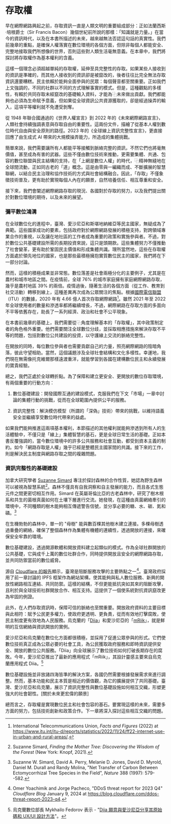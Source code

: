 # 存取權

早在網際網路興起之前，存取資訊一直是人類文明的重要組成部分：正如法蘭西斯·培根爵士（Sir Francis Bacon）幾個世紀前所說的那樣：「知識就是力量。」在當今的資訊時代，以及在本書所描述的未來，越來越無法否認這句話的真實性。我們前幾章的重點，是確保人權落實在數位環境的各個方面，但除非每個人都能安全、完整地接取我們所想像的世界，否則這些對人類生活毫無意義。在本章中，我們將探討將存取權作為基本權利的含義。

這樣一個理念必須超越單純的存取權，延伸至具完整性的存取。如果某些人接收到的資訊是準確的，而其他人接收到的資訊卻是被竄改的，後者往往比完全無法存取資訊還要糟糕。民主依賴於能夠全面參與的民眾：每個聲音都至關重要。正如我們上文強調的，不同的社群以不同的方式理解事實的模式。但是，這種觀點的多樣性，有賴於共同存取未經竄改的基礎輸入資料，才能為⿻未來做出貢獻。我們都能夠也必須為生命賦予意義，但如果從全球資訊公共資源獲取的，卻是經過操弄的輸入，這項平等權利就不免遭受剝奪。

從 1948 年聯合國通過的《世界人權宣言》到 2022 年的《未來網際網路宣言》，人類社會持續強調表意與存取自由的重要性。這兩份文件，描繪了從基本人權到數位時代自由與安全原則的路徑。2023 年的《全球線上資訊完整性宣言》，更直接回應了由生成式 AI 帶來的大規模操弄能力，所造成的集體挑戰。

簡單來說，我們需要讓所有人都能平等接觸到脈絡完整的資訊，不然它們也將毫無價值，甚至成為有害的武器。這些不僅由數位技術來推動，更需要集體、共通、包容的數位聯盟與民主結構的支持，在「上網是數位人權」的時代，⿻精神無縫地在全球間流動，正如同古老的「道」概念。這是由零與一編織而成、不斷擴展的智慧聯網，以結合民主治理和協作技術的方式與社會結構融合。因此，「存取」不僅象徵技術普及，更有助於實現每個人內在的願景，自然培養信任、相互尊重和安全。

接下來，我們會闡述網際網路存取的現況、各國對於存取的努力，以及我們提出關於對數位環境的期待，以及未來的展望。

### 彌平數位鴻溝

在全球數位化的進程中，臺灣、愛沙尼亞和斯堪地納維亞等民主國家，無疑成為了典範。這些國家成功的要素，包括政府對於網際網路發展的積極支持，對跨領域專業合作的重視，以及讓在地社區的工作者成為重要的政策和實施參與者。不過，對於數位公共基礎建設所需的長期投資來說，這只是頭期款。這些集體努力不僅推動了社會變革，更有助於鞏固民主價值和形成集體共識。理所當然地，這些在存取權方面處於領先地位的國家，也是那些最積極擁抱實質數位民主的國家，我們將在下一部分討論。

然而，這樣的積極成果並非常態。數位落差是社會兩極分化的主要例子，尤其是在農村和城市地區之間。在疫情前，全球 76% 的城市家庭擁有家庭網際網路存取，幾乎是農村地區 39% 的兩倍。疫情過後，隨著生活的各個方面（從工作、教育到社交活動）轉移到線上，這種差異再次成為公眾關注的焦點。根據[國際電信聯盟](https://www.itu.int/itu-d/reports/statistics/2022/11/24/ff22-internet-use-in-urban-and-rural-areas/)（ITU）的數據，2020 年有 4.66 億人首次存取網際網路[^RuralUrban]。雖然 2021 年至 2022 年全球使用者的數量和滲透率都將繼續增長，不過，網際網路在存取方面的多面向不平等依舊存在，助長了一系列經濟、政治和社會不公平現象。

[^RuralUrban]: International Telecommunications Union, *Facts and Figures* (2022) at https://www.itu.int/itu-d/reports/statistics/2022/11/24/ff22-internet-use-in-urban-and-rural-areas/.

在本書前幾章的基礎上，我們需要從⿻角度理解基本的「存取權」，其中政策制定者的角色格外重要。他們需要關注全球數位分歧，並採取相應措施來解決存取不平等的問題，包括對數位公共建設的投資，以守護線上交流的脈絡完整性。

在開放的同時，每位數位參與者也需要貢獻自己的力量，照亮網際網路的陰暗角落，彼此守望相助。當然，這個議題涉及全球社會結構和文化多樣性。幸運地，我們現在無需像托克維爾那樣遠渡重洋，就能學習到各國在建構數位民主和永續發展的寶貴經驗。

總之，我們正處於全球轉折點。為了保障和建立更安全、更開放的數位存取環境，有兩個重要的行動方向：

1. 數位基礎建設：開發國際互通的建設模式，克服我們在下文「市場」一章中討論的集體行動的挑戰，從而在全球範圍內提供公平的服務。

2. 資訊完整性：解決模仿模型（所謂的「深偽」技術）帶來的挑戰，以維持語義安全並繼續享受數位時代帶來的益處。

如果我們能夠推進這兩項基本權利，本節描述的其他權利就能夠滲透到所有人的生活體驗中，不僅只是「線上」集體智慧的基石，更是全球日常生活的基礎。正如本書反覆強調的，當今數位環境中的許多公共服務和社會互動，都受到資本主義的制約。如今「網路存取是人權」幾乎已經是整體民主國家間的共識。接下來的工作，則是解決民主制度與網路存取之間的複雜問題。

### 資訊完整性的基礎建設

加拿大研究學者 [Suzanne Simard](https://suzannesimard.com/) 專注於探討森林的合作性質，她認為野生森林可以被視為智慧系統[^Mother]。森林不僅具有自我洞察和自主發展的能力，而且各式生態元件之間更密切相互作用。Simard 在英屬哥倫比亞的古老森林中，研究了樹木根系和共生的菌根真菌如何在土壤下層進行交流。她發現，在這種由真菌網絡牽引的環境中，不同種類的樹木能夠相互傳遞警告信號，並分享必要的糖、水、碳、氮和磷。[^fungi]

[^Mother]: Suzanne Simard, *Finding the Mother Tree: Discovering the Wisdom of the Forest* (New York: Knopf, 2021).
[^fungi]: Suzanne W. Simard, David A. Perry, Melanie D. Jones, David D. Myrold, Daniel M. Durall and Randy Molina, "Net Transfer of Carbon Between Ectomycorrhizal Tree Species in the Field", *Nature* 388 (1997): 579--582.

在生機勃勃的森林中，單一的 "母樹" 能與數百棵其他樹木建立連接。多棵母樹透過重疊的網絡，確保了整個森林作為集體有機體的連續性，透過開放的連接，來確保安全牢靠的環境。

數位基礎建設，透過開源軟體和開放資料建立起類似的模式。作為全球社群開放的公共基礎，它與成千上萬的數位社群合作，同時提供開放且安全的網際網路存取，並共同防禦當前的數位威脅。

源自 [Cloudflare 的報告](https://blog.cloudflare.com/ddos-threat-report-2023-q4)顯示，臺灣是阻斷服務攻擊的主要熱點之一[^Cloudflare]。臺灣政府採用了前一章討論的 IPFS 框架作為網站架構，使其能夠與私人數位服務、新興的開放性網路相互連結、共同防禦。這樣的結構，不但更能抵抗突如其來的阻斷攻擊，且利於與全球技術社群開放合作、相互支持。這提供了一個使系統對抗資訊竄改更為牢固的例證。

[^Cloudflare]: Omer Yoachimik and Jorge Pacheco, "DDoS threat report for 2023 Q4" *Cloudflare Blog* January 9, 2024 at https://blog.cloudflare.com/ddos-threat-report-2023-q4.

此外，在人們存取資訊時，保障可信的脈絡也至關重要。開放政府資料的主要目標與此相符：賦予公民更多權力，使政府更透明、更負責，從而有效地打擊腐敗，使民主制度更有效地為人民服務。烏克蘭的「[Diia](https://en.wikipedia.org/wiki/Diia)」和愛沙尼亞的「[mRiik](https://mezha.media/en/2023/01/19/estonia-launches-the-mriik-government-application-built-on-the-basis-of-the-ukrainian-diia-application/)」，就是鮮明的互信網絡與資訊開放的實例。

愛沙尼亞和烏克蘭在數位化方面都很積極，並採用了促進公眾參與的形式。它們使數位技術真正成為公眾必要的社會工具，為公民獲取政府服務和即時資訊提供安全、開放的數位公共服務。「Diia」向全球展示了數位技術如何打破長期存在的腐敗。今年，愛沙尼亞推出了最新的應用程式「mRiik」，其設計靈感主要來自烏克蘭應用程式 Diia。[^Diia]

數位基礎設施並非放諸四海皆準的解決方案，各國仍然需要根據發展需求來進行調整。然而，基本功能和民主本質是相近的價值觀，為它的擴展提供了共同基礎。臺灣、愛沙尼亞和烏克蘭，展示了資訊完整性與數位基礎設施如何相互交織，形塑更強大的社會韌性。[關於未來更宏偉的願景]

總而言之，存取權是實現數位民主和社會包容的基石。要實現這樣的未來，需要多方面的努力，包括技術創新和政策合作。下一章將深入探討這些相互交織的問題。

[^Diia]: 烏克蘭數位部長 Mykhailo Fedorov 表示 - "[Diia 願意與愛沙尼亞分享其原始碼和 UX/UI 設計方法](https://mezha.media/2023/01/19/diia-mriik/)"。
